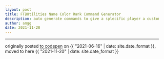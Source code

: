 ```yaml
---
layout: post
title: FTBUtilities Name Color Rank Command Generator
description: auto generate commands to give a splecific player a custom name color with ftbutilities
author: amgg
date: 2021-11-20
---
```


<style>
#preview_root > * {
	text-shadow: 2px 2px var(--bg-color);
}
</style>

<div id="root_elem"></div>

<script>
	{%- include_relative ftbutils_name_color_helper.js -%}
</script>

------

originally posted [to codepen](https://codepen.io/adrianmgg/pen/LYWrMKN) on {{ "2021-06-16" | date: site.date_format }},
moved to here {{ "2021-11-20" | date: site.date_format }}
